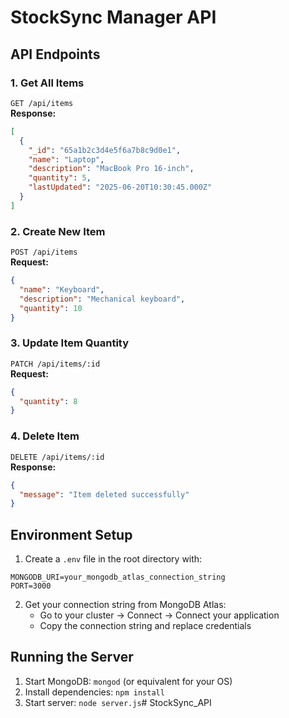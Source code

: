 # StockSync Manager API

## API Endpoints

### 1. Get All Items
`GET /api/items`  
**Response:**
```json
[
  {
    "_id": "65a1b2c3d4e5f6a7b8c9d0e1",
    "name": "Laptop",
    "description": "MacBook Pro 16-inch",
    "quantity": 5,
    "lastUpdated": "2025-06-20T10:30:45.000Z"
  }
]
```

### 2. Create New Item
`POST /api/items`  
**Request:**
```json
{
  "name": "Keyboard",
  "description": "Mechanical keyboard",
  "quantity": 10
}
```

### 3. Update Item Quantity
`PATCH /api/items/:id`  
**Request:**
```json
{
  "quantity": 8
}
```

### 4. Delete Item
`DELETE /api/items/:id`  
**Response:**
```json
{
  "message": "Item deleted successfully"
}
```

## Environment Setup

1. Create a `.env` file in the root directory with:
```env
MONGODB_URI=your_mongodb_atlas_connection_string
PORT=3000
```

2. Get your connection string from MongoDB Atlas:
   - Go to your cluster → Connect → Connect your application
   - Copy the connection string and replace credentials

## Running the Server
1. Start MongoDB: `mongod` (or equivalent for your OS)
2. Install dependencies: `npm install`
3. Start server: `node server.js`# StockSync_API
